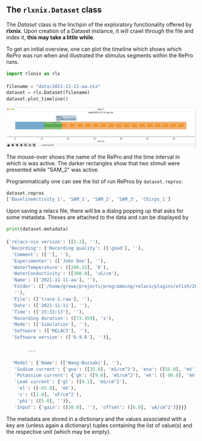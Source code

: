 
## The ``rlxnix.Dataset`` class

The *Dataset* class is the linchpin of the exploratory functionality offered by **rlxnix**. Upon creation of a Dataset instance, it will crawl through the file and index it, **this may take a little while**.

To get an initial overview, one can plot the timeline which shows which *RePro* was run when and illustrated the stimulus segments within the RePro runs.

```python
import rlxnix as rlx

filename = "data/2021-11-11-aa.nix"
dataset = rlx.Dataset(filename)
dataset.plot_timeline()
```

![Timeline](./images/timeline.png)

The mouse-over shows the name of the RePro and the time interval in which is was active. The darker rectangles show that two stimuli were presented while "SAM_2" was active.

Programmatically one can see the list of run RePros by ``dataset.repros``:

```python
dataset.repros
['BaselineActivity_1', 'SAM_1', 'SAM_2', 'SAM_3', 'Chirps_1']
````

Upon saving a relacs file, there will be a dialog popping up that asks for some metadata. Theses are attached to the data and can be displayed by

```python
print(dataset.metadata)

{'relacs-nix version': ([1.1], ''),
 'Recording': {'Recording quality': (['good'], ''),
  'Comment': ([''], ''),
  'Experimenter': (['John Doe'], ''),
  'WaterTemperature': ([298.15], 'K'),
  'WaterConductivity': ([300.0], 'uS/cm'),
  'Name': (['2021-11-11-aa'], ''),
  'Folder': (['/home/grewe/projects/programming/relacs/plugins/efish/2021-11-11-aa'],
   ''),
  'File': (['trace-1.raw'], ''),
  'Date': (['2021-11-11'], ''),
  'Time': (['15:33:13'], ''),
  'Recording duration': ([73.459], 's'),
  'Mode': (['Simulation'], ''),
  'Software': (['RELACS'], ''),
  'Software version': (['0.9.8'], '')},

        ...

  'Model': {'Name': (['Wang-Buzsaki'], ''),
   'Sodium current': {'gna': ([35.0], 'mS/cm^2'), 'ena': ([55.0], 'mV')},
   'Potassium current': {'gk': ([9.0], 'mS/cm^2'), 'ek': ([-90.0], 'mV')},
   'Leak current': {'gl': ([0.1], 'mS/cm^2'),
    'el': ([-65.0], 'mV'),
    'c': ([1.0], 'uF/cm^2'),
    'phi': ([5.0], '')},
   'Input': {'gain': ([50.0], ''), 'offset': ([6.0], 'uA/cm^2')}}}}
```

The metadata are stored in a dictionary and the values associated with a key are (unless again a dictionary) tuples containing the list of value(s) and the respective unit (which may be empty).
